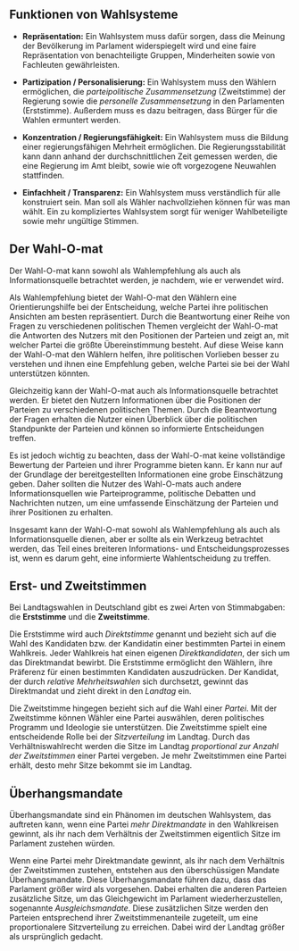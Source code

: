 ## Funktionen von Wahlsysteme 

- **Repräsentation:**
	  Ein Wahlsystem muss dafür sorgen, dass die Meinung der Bevölkerung im Parlament widerspiegelt wird und eine faire Repräsentation von benachteiligte Gruppen, Minderheiten sowie von Fachleuten gewährleisten. 

- **Partizipation / Personalisierung:**
	  Ein  Wahlsystem muss den Wählern ermöglichen, die *parteipolitische Zusammensetzung* (Zweitstimme) der Regierung sowie die *personelle Zusammensetzung* in den Parlamenten (Erststimme). Außerdem muss es dazu beitragen, dass Bürger für die Wahlen ermuntert werden. 

 - **Konzentration / Regierungsfähigkeit:**
	   Ein Wahlsystem muss die Bildung einer regierungsfähigen Mehrheit ermöglichen. Die Regierungsstabilität kann dann anhand der durchschnittlichen Zeit gemessen werden, die eine Regierung im Amt bleibt, sowie wie oft vorgezogene Neuwahlen stattfinden.

- **Einfachheit / Transparenz:**
	  Ein Wahlsystem muss verständlich für alle konstruiert sein. Man soll als Wähler nachvollziehen können für was man wählt. Ein zu kompliziertes Wahlsystem sorgt für weniger Wahlbeteiligte sowie mehr ungültige Stimmen.


## Der Wahl-O-mat

Der Wahl-O-mat kann sowohl als Wahlempfehlung als auch als Informationsquelle betrachtet werden, je nachdem, wie er verwendet wird.

Als Wahlempfehlung bietet der Wahl-O-mat den Wählern eine Orientierungshilfe bei der Entscheidung, welche Partei ihre politischen Ansichten am besten repräsentiert. Durch die Beantwortung einer Reihe von Fragen zu verschiedenen politischen Themen vergleicht der Wahl-O-mat die Antworten des Nutzers mit den Positionen der Parteien und zeigt an, mit welcher Partei die größte Übereinstimmung besteht. Auf diese Weise kann der Wahl-O-mat den Wählern helfen, ihre politischen Vorlieben besser zu verstehen und ihnen eine Empfehlung geben, welche Partei sie bei der Wahl unterstützen könnten.

Gleichzeitig kann der Wahl-O-mat auch als Informationsquelle betrachtet werden. Er bietet den Nutzern Informationen über die Positionen der Parteien zu verschiedenen politischen Themen. Durch die Beantwortung der Fragen erhalten die Nutzer einen Überblick über die politischen Standpunkte der Parteien und können so informierte Entscheidungen treffen.

Es ist jedoch wichtig zu beachten, dass der Wahl-O-mat keine vollständige Bewertung der Parteien und ihrer Programme bieten kann. Er kann nur auf der Grundlage der bereitgestellten Informationen eine grobe Einschätzung geben. Daher sollten die Nutzer des Wahl-O-mats auch andere Informationsquellen wie Parteiprogramme, politische Debatten und Nachrichten nutzen, um eine umfassende Einschätzung der Parteien und ihrer Positionen zu erhalten.

Insgesamt kann der Wahl-O-mat sowohl als Wahlempfehlung als auch als Informationsquelle dienen, aber er sollte als ein Werkzeug betrachtet werden, das Teil eines breiteren Informations- und Entscheidungsprozesses ist, wenn es darum geht, eine informierte Wahlentscheidung zu treffen.

## Erst- und Zweitstimmen

Bei Landtagswahlen in Deutschland gibt es zwei Arten von Stimmabgaben: die **Erststimme** und die **Zweitstimme**.

Die Erststimme wird auch *Direktstimme* genannt und bezieht sich auf die Wahl des Kandidaten bzw. der Kandidatin einer bestimmten Partei in einem Wahlkreis. 
Jeder Wahlkreis hat einen eigenen *Direktkandidaten*, der sich um das Direktmandat bewirbt. Die Erststimme ermöglicht den Wählern, ihre Präferenz für einen bestimmten Kandidaten auszudrücken. 
Der Kandidat, der durch *relative Mehrheitswahlen* sich durchsetzt, gewinnt das Direktmandat und zieht direkt in den *Landtag* ein.

Die Zweitstimme hingegen bezieht sich auf die Wahl einer *Partei*. Mit der Zweitstimme können Wähler eine Partei auswählen, deren politisches Programm und Ideologie sie unterstützen. 
Die Zweitstimme spielt eine entscheidende Rolle bei der *Sitzverteilung* im Landtag. Durch das Verhältniswahlrecht werden die Sitze im Landtag *proportional zur Anzahl der Zweitstimmen* einer Partei vergeben. Je mehr Zweitstimmen eine Partei erhält, desto mehr Sitze bekommt sie im Landtag.

## Überhangsmandate

Überhangsmandate sind ein Phänomen im deutschen Wahlsystem, das auftreten kann, wenn eine Partei *mehr Direktmandate* in den Wahlkreisen gewinnt, als ihr nach dem Verhältnis der Zweitstimmen eigentlich Sitze im Parlament zustehen würden.

Wenn eine Partei mehr Direktmandate gewinnt, als ihr nach dem Verhältnis der Zweitstimmen zustehen, entstehen aus den überschüssigen Mandate Überhangsmandate. Diese Überhangsmandate führen dazu, dass das Parlament größer wird als vorgesehen. 
Dabei erhalten die anderen Parteien zusätzliche Sitze, um das Gleichgewicht im Parlament wiederherzustellen, sogenannte *Ausgleichsmandate*. Diese zusätzlichen Sitze werden den Parteien entsprechend ihrer Zweitstimmenanteile zugeteilt, um eine proportionalere Sitzverteilung zu erreichen.
Dabei wird der Landtag größer als ursprünglich gedacht.



